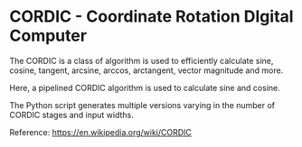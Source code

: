 # CORDIC - Coordinate Rotation DIgital Computer

The CORDIC is a class of algorithm is used to efficiently calculate sine, cosine, tangent, arcsine, arccos, arctangent, vector magnitude and more.

Here, a pipelined CORDIC algorithm is used to calculate sine and cosine.

The Python script generates multiple versions varying in the number of CORDIC stages and input widths.

Reference: https://en.wikipedia.org/wiki/CORDIC
